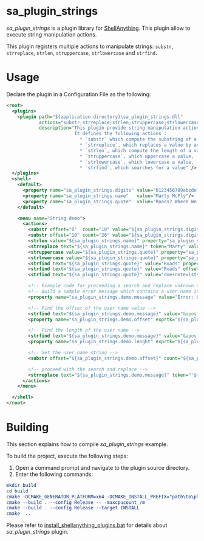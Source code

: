 # sa_plugin_strings #
_sa_plugin_strings_ is a plugin library for [ShellAnything](https://github.com/end2endzone/ShellAnything). This plugin allow to execute string manipulation actions.

This plugin registers multiple actions to manipulate strings: `substr`, `strreplace`, `strlen`, `struppercase`, `strlowercase` and `strfind`.


# Usage #

Declare the plugin in a Configuration File as the following:
```xml
<root>
  <plugins>
    <plugin path="${application.directory}\sa_plugin_strings.dll"
            actions="substr;strreplace;strlen;struppercase;strlowercase;strfind"
            description="This plugin provide string manipulation actions.
                         It defines the following actions :
                           * `substr` which compute the substring of a string,
                           * `strreplace`, which replaces a value by another in a string,
                           * `strlen`, which compute the length of a value in bytes,
                           * `struppercase`, which uppercase a value,
                           * `strlowercase`, which lowercase a value,
                           * `strfind`, which searches for a value" />
  </plugins>
  <shell>
    <default>
      <property name="sa_plugin_strings.digits" value="0123456789abcdefghijklmnopqrstuvwxyz"/>
      <property name="sa_plugin_strings.name"   value="Marty McFly"/>
      <property name="sa_plugin_strings.quote"  value="Roads? Where We're Going, We Don't Need Roads."/>
    </default>

    <menu name="String demo">
      <actions>
        <substr offset="0"  count="10" value="${sa_plugin_strings.digits}" property="sa_plugin_strings.numbers" />
        <substr offset="10" count="26" value="${sa_plugin_strings.digits}" property="sa_plugin_strings.letters" />
        <strlen value="${sa_plugin_strings.name}" property="sa_plugin_strings.strlen" />
        <strreplace text="${sa_plugin_strings.name}" token="Marty" value="George" property="sa_plugin_strings.father" />
        <struppercase value="${sa_plugin_strings.quote}" property="sa_plugin_strings.uppercase" />
        <strlowercase value="${sa_plugin_strings.quote}" property="sa_plugin_strings.lowercase" />
        <strfind text="${sa_plugin_strings.quote}" value="Roads" property="sa_plugin_strings.roads.1" />
        <strfind text="${sa_plugin_strings.quote}" value="Roads" offset="10" property="sa_plugin_strings.roads.2" />
        <strfind text="${sa_plugin_strings.quote}" value="doesnotexists" property="sa_plugin_strings.roads.3" />

        <!-- Example code for proceeding a search and replace unknown user name in an error message -->
        <!-- Build a sample error message which contains a user name in the error message -->
        <property name="sa_plugin_strings.demo.message" value="Error: User &apos;foobar&apos; not found!" />

        <!-- Find the offset of the user name value -->
        <strfind text="${sa_plugin_strings.demo.message}" value="&apos;" property="sa_plugin_strings.demo.offset" />
        <property name="sa_plugin_strings.demo.offset" exprtk="${sa_plugin_strings.demo.offset}+1" />

        <!-- Find the length of the user name -->
        <strfind text="${sa_plugin_strings.demo.message}" value="&apos;" offset="${sa_plugin_strings.demo.offset}" property="sa_plugin_strings.demo.lenght" />
        <property name="sa_plugin_strings.demo.lenght" exprtk="${sa_plugin_strings.demo.lenght}-${sa_plugin_strings.demo.offset}" />

        <!-- Get the user name string -->
        <substr offset="${sa_plugin_strings.demo.offset}" count="${sa_plugin_strings.demo.lenght}" value="${sa_plugin_strings.demo.message}" property="sa_plugin_strings.demo.username" />

        <!-- proceed with the search and replace -->
        <strreplace text="${sa_plugin_strings.demo.message}" token="'${sa_plugin_strings.demo.username}'" value="'mcfly.m'" property="sa_plugin_strings.demo.message" />
      </actions>
    </menu>

  </shell>
</root>
```


# Building #

This section explains how to compile _sa_plugin_strings_ example.

To build the project, execute the following steps:

1) Open a command prompt and navigate to the plugin source directory.
2) Enter the following commands:

```cmake
mkdir build
cd build
cmake -DCMAKE_GENERATOR_PLATFORM=x64 -DCMAKE_INSTALL_PREFIX="path\to\plugin\installation\directory" -DCMAKE_PREFIX_PATH="path\to\shellanything\installation\directory" ..
cmake --build . --config Release -- -maxcpucount /m
cmake --build . --config Release --target INSTALL
cmake  ..
```

Please refer to [install_shellanything_plugins.bat](https://github.com/end2endzone/ShellAnything/blob/master/ci/windows/install_shellanything_plugins.bat) for details about _sa_plugin_strings_ plugin.
